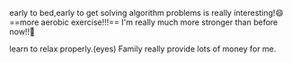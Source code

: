 early to bed,early to get
solving algorithm problems is really interesting!😄
==more aerobic exercise!!!==
I'm really much more stronger than before now!!💪

learn to relax properly.(eyes)
Family really provide lots of money for me.